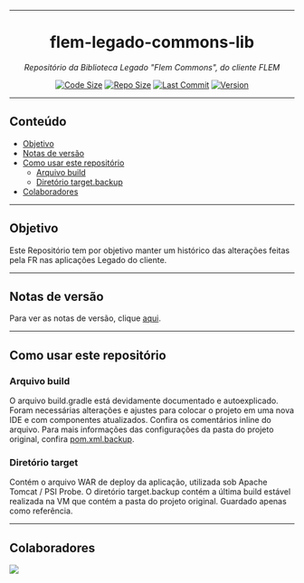 <hr>
<h1 align="center">flem-legado-commons-lib</h1>
<p align=center><i align="center">Repositório da Biblioteca Legado "Flem Commons", do cliente FLEM</i></p>
<div align="center">

<a href="">[![Code Size](https://img.shields.io/github/languages/code-size/frtechdev/flem-legado-commons-lib)](https://github.com/frtechdev/flem-legado-commons-lib)</a>
<a href="">[![Repo Size](https://img.shields.io/github/repo-size/frtechdev/flem-legado-commons-lib)](https://github.com/frtechdev/flem-legado-commons-lib)</a>
<a href="">[![Last Commit](https://img.shields.io/github/last-commit/frtechdev/flem-legado-commons-lib)](https://github.com/frtechdev/flem-legado-commons-lib/)</a>
<a href="">![Version](https://img.shields.io/badge/version-1.2.4-005bff) </a>

</div>
<hr>

## Conteúdo

- [Objetivo](#objetivo)
- [Notas de versão](#notas-de-versão)
- [Como usar este repositório](#como-usar-este-repositório)
  - [Arquivo build](#arquivo-build)
  - [Diretório target.backup](#diretório-target)
- [Colaboradores](#colaboradores)

<hr>

## Objetivo

Este Repositório tem por objetivo manter um histórico das alterações feitas pela FR nas aplicações Legado do cliente.

<hr>

## Notas de versão

Para ver as notas de versão, clique [aqui](https://github.com/frtechdev/flem-legado-commons-lib/blob/master/CHANGELOG.md).

<hr>

## Como usar este repositório

### Arquivo build

O arquivo build.gradle está devidamente documentado e autoexplicado. Foram necessárias alterações e ajustes para colocar o projeto em uma nova IDE e com componentes
atualizados. Confira os comentários inline do arquivo. Para mais informações das configurações da pasta do projeto original, confira [pom.xml.backup](https://github.com/frtechdev/flem-legado-commons-lib/blob/master/pom.xml.backup).

### Diretório target

Contém o arquivo WAR de deploy da aplicação, utilizada sob Apache Tomcat / PSI Probe.
O diretório target.backup contém a última build estável realizada na VM que contém a pasta do projeto original. Guardado apenas como referência.

<hr>

## Colaboradores

<a href="https://github.com/frtechdev/flem-legado-commons-lib/graphs/contributors">
  <img src="https://contrib.rocks/image?repo=frtechdev/flem-legado-commons-lib" />
</a>
